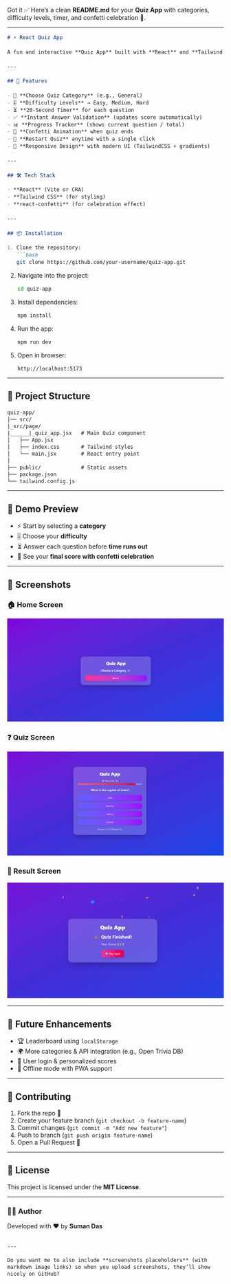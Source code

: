 Got it ✅ Here’s a clean **README.md** for your **Quiz App** with categories, difficulty levels, timer, and confetti celebration 🎉.

---

````markdown
# ⚡ React Quiz App

A fun and interactive **Quiz App** built with **React** and **Tailwind CSS**, featuring categories, difficulty levels, timers, scoring, and a confetti celebration at the end 🎊.

---

## 🚀 Features

- 🎯 **Choose Quiz Category** (e.g., General)
- 🎚️ **Difficulty Levels** → Easy, Medium, Hard
- ⏳ **20-Second Timer** for each question
- ✅ **Instant Answer Validation** (updates score automatically)
- 📊 **Progress Tracker** (shows current question / total)
- 🎉 **Confetti Animation** when quiz ends
- 🔁 **Restart Quiz** anytime with a single click
- 📱 **Responsive Design** with modern UI (TailwindCSS + gradients)

---

## 🛠️ Tech Stack

- **React** (Vite or CRA)
- **Tailwind CSS** (for styling)
- **react-confetti** (for celebration effect)

---

## 📦 Installation

1. Clone the repository:
   ```bash
   git clone https://github.com/your-username/quiz-app.git
````

2. Navigate into the project:

   ```bash
   cd quiz-app
   ```

3. Install dependencies:

   ```bash
   npm install
   ```

4. Run the app:

   ```bash
   npm run dev
   ```

5. Open in browser:

   ```
   http://localhost:5173
   ```

---

## 📂 Project Structure

```
quiz-app/
│── src/
|_src/page/
|______|_quiz_app.jsx   # Main Quiz component
│   ├── App.jsx        
│   ├── index.css       # Tailwind styles
│   └── main.jsx        # React entry point
│
├── public/             # Static assets
├── package.json
└── tailwind.config.js
```

---

## 🎉 Demo Preview

* ⚡ Start by selecting a **category**
* 🎚️ Choose your **difficulty**
* ⏳ Answer each question before **time runs out**
* 🎊 See your **final score with confetti celebration**

---

## 📸 Screenshots

### 🏠 Home Screen

![Choose category and difficulty.](https://github.com/SumanDas60/-Quiz-App/blob/13ef0ef936f6c7186c6ca2862818b174d668f0f1/Screenshot%202025-09-19%20203747.png) 

### ❓ Quiz Screen

![Questions with a timer and options.](https://github.com/SumanDas60/-Quiz-App/blob/13ef0ef936f6c7186c6ca2862818b174d668f0f1/Screenshot%202025-09-19%20203857.png) 

### 🎊 Result Screen

![Final score + confetti celebration.](https://github.com/SumanDas60/-Quiz-App/blob/13ef0ef936f6c7186c6ca2862818b174d668f0f1/Screenshot%202025-09-19%20204004.png) 

---

## 🔮 Future Enhancements

* 🏆 Leaderboard using `localStorage`
* 🌍 More categories & API integration (e.g., Open Trivia DB)
* 👤 User login & personalized scores
* 📱 Offline mode with PWA support

---

## 🤝 Contributing

1. Fork the repo 🍴
2. Create your feature branch (`git checkout -b feature-name`)
3. Commit changes (`git commit -m "Add new feature"`)
4. Push to branch (`git push origin feature-name`)
5. Open a Pull Request 🚀

---

## 📜 License

This project is licensed under the **MIT License**.

---

### 👨‍💻 Author

Developed with ❤️ by **Suman Das**

```

---

Do you want me to also include **screenshots placeholders** (with markdown image links) so when you upload screenshots, they’ll show nicely on GitHub?
```
